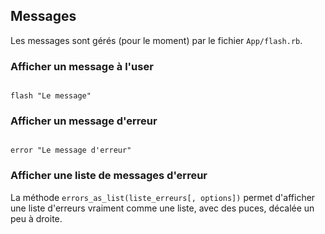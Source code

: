 ## Messages

Les messages sont gérés (pour le moment) par le fichier `App/flash.rb`.

### Afficher un message à l'user

```

flash "Le message"

```

### Afficher un message d'erreur

```

error "Le message d'erreur"

```

### Afficher une liste de messages d'erreur

La méthode `errors_as_list(liste_erreurs[, options])` permet d'afficher une liste d'erreurs vraiment comme une liste, avec des puces, décalée un peu à droite.
